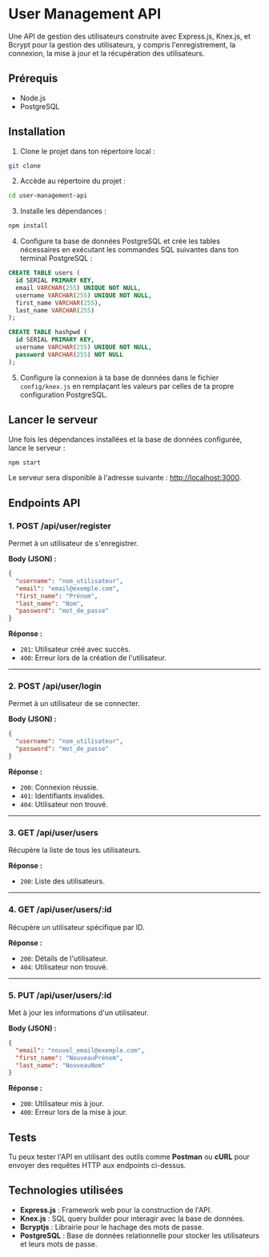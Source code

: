  
# User Management API

Une API de gestion des utilisateurs construite avec Express.js, Knex.js, et Bcrypt pour la gestion des utilisateurs, y compris l'enregistrement, la connexion, la mise à jour et la récupération des utilisateurs.

## Prérequis

- Node.js
- PostgreSQL

## Installation

1. Clone le projet dans ton répertoire local :

```bash
git clone
```
2. Accède au répertoire du projet :

```bash
cd user-management-api
```

3. Installe les dépendances :

```bash
npm install
```

4. Configure ta base de données PostgreSQL et crée les tables nécessaires en exécutant les commandes SQL suivantes dans ton terminal PostgreSQL :

```sql
CREATE TABLE users (
  id SERIAL PRIMARY KEY,
  email VARCHAR(255) UNIQUE NOT NULL,
  username VARCHAR(255) UNIQUE NOT NULL,
  first_name VARCHAR(255),
  last_name VARCHAR(255)
);

CREATE TABLE hashpwd (
  id SERIAL PRIMARY KEY,
  username VARCHAR(255) UNIQUE NOT NULL,
  password VARCHAR(255) NOT NULL
);
```

5. Configure la connexion à ta base de données dans le fichier `config/knex.js` en remplaçant les valeurs par celles de ta propre configuration PostgreSQL.

## Lancer le serveur

Une fois les dépendances installées et la base de données configurée, lance le serveur :

```bash
npm start
```

Le serveur sera disponible à l'adresse suivante : [http://localhost:3000](http://localhost:3000).

## Endpoints API

### 1. **POST /api/user/register**
Permet à un utilisateur de s'enregistrer.

**Body (JSON) :**

```json
{
  "username": "nom_utilisateur",
  "email": "email@exemple.com",
  "first_name": "Prénom",
  "last_name": "Nom",
  "password": "mot_de_passe"
}
```

**Réponse :**

- `201`: Utilisateur créé avec succès.
- `400`: Erreur lors de la création de l'utilisateur.

---

### 2. **POST /api/user/login**
Permet à un utilisateur de se connecter.

**Body (JSON) :**

```json
{
  "username": "nom_utilisateur",
  "password": "mot_de_passe"
}
```

**Réponse :**

- `200`: Connexion réussie.
- `401`: Identifiants invalides.
- `404`: Utilisateur non trouvé.

---

### 3. **GET /api/user/users**
Récupère la liste de tous les utilisateurs.

**Réponse :**

- `200`: Liste des utilisateurs.

---

### 4. **GET /api/user/users/:id**
Récupère un utilisateur spécifique par ID.

**Réponse :**

- `200`: Détails de l'utilisateur.
- `404`: Utilisateur non trouvé.

---

### 5. **PUT /api/user/users/:id**
Met à jour les informations d'un utilisateur.

**Body (JSON) :**

```json
{
  "email": "nouvel_email@exemple.com",
  "first_name": "NouveauPrénom",
  "last_name": "NouveauNom"
}
```

**Réponse :**

- `200`: Utilisateur mis à jour.
- `400`: Erreur lors de la mise à jour.

## Tests

Tu peux tester l'API en utilisant des outils comme **Postman** ou **cURL** pour envoyer des requêtes HTTP aux endpoints ci-dessus.

## Technologies utilisées

- **Express.js** : Framework web pour la construction de l'API.
- **Knex.js** : SQL query builder pour interagir avec la base de données.
- **Bcryptjs** : Librairie pour le hachage des mots de passe.
- **PostgreSQL** : Base de données relationnelle pour stocker les utilisateurs et leurs mots de passe.
 

 